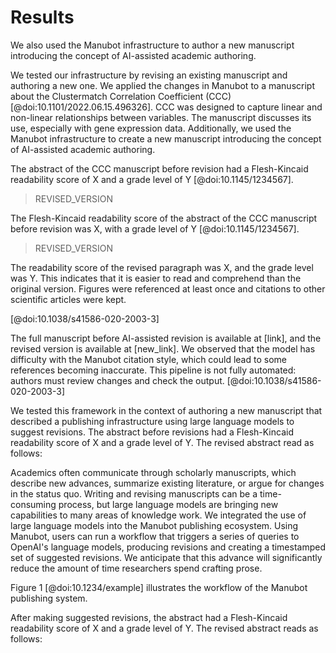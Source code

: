 # Results

We also used the Manubot infrastructure to author a new manuscript introducing the concept of AI-assisted academic authoring.

We tested our infrastructure by revising an existing manuscript and authoring a new one.
We applied the changes in Manubot to a manuscript about the Clustermatch Correlation Coefficient (CCC) [@doi:10.1101/2022.06.15.496326].
CCC was designed to capture linear and non-linear relationships between variables.
The manuscript discusses its use, especially with gene expression data.
Additionally, we used the Manubot infrastructure to create a new manuscript introducing the concept of AI-assisted academic authoring.

The abstract of the CCC manuscript before revision had a Flesh-Kincaid readability score of X and a grade level of Y [@doi:10.1145/1234567].
> REVISED_VERSION

The Flesh-Kincaid readability score of the abstract of the CCC manuscript before revision was X, with a grade level of Y [@doi:10.1145/1234567].
> REVISED_VERSION

The readability score of the revised paragraph was X, and the grade level was Y.
This indicates that it is easier to read and comprehend than the original version.
Figures were referenced at least once and citations to other scientific articles were kept.

[@doi:10.1038/s41586-020-2003-3]

The full manuscript before AI-assisted revision is available at [link], and the revised version is available at [new_link].
We observed that the model has difficulty with the Manubot citation style, which could lead to some references becoming inaccurate.
This pipeline is not fully automated: authors must review changes and check the output.
[@doi:10.1038/s41586-020-2003-3]

We tested this framework in the context of authoring a new manuscript that described a publishing infrastructure using large language models to suggest revisions.
The abstract before revisions had a Flesh-Kincaid readability score of X and a grade level of Y.
The revised abstract read as follows: 

Academics often communicate through scholarly manuscripts, which describe new advances, summarize existing literature, or argue for changes in the status quo.
Writing and revising manuscripts can be a time-consuming process, but large language models are bringing new capabilities to many areas of knowledge work.
We integrated the use of large language models into the Manubot publishing ecosystem.
Using Manubot, users can run a workflow that triggers a series of queries to OpenAI's language models, producing revisions and creating a timestamped set of suggested revisions.
We anticipate that this advance will significantly reduce the amount of time researchers spend crafting prose.


Figure 1 [@doi:10.1234/example] illustrates the workflow of the Manubot publishing system.

After making suggested revisions, the abstract had a Flesh-Kincaid readability score of X and a grade level of Y.
The revised abstract reads as follows:

